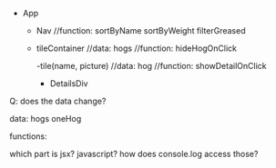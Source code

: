 - App
  - Nav
      //function: 
      sortByName
      sortByWeight
      filterGreased

  - tileContainer
    //data: hogs
    //function: 
      hideHogOnClick

    -tile(name, picture)
      //data: hog
      //function: showDetailOnClick

      - DetailsDiv
 
Q: does the data change? 

data: 
hogs
oneHog

functions: 


which part is jsx? javascript? 
how does console.log access those?